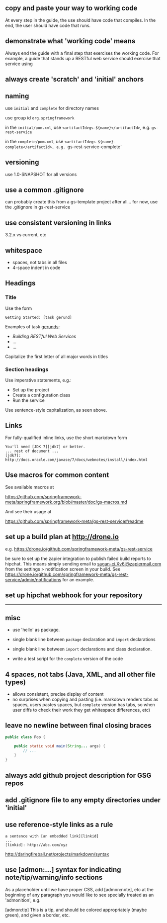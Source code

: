 ## copy and paste your way to working code
At every step in the guide, the use should have code that compiles. In the end, the user should have code that runs.

## demonstrate what 'working code' means
Always end the guide with a final step that exercises the working code. For example, a guide that stands up a RESTful web service should exercise that service using 

## always create 'scratch' and 'initial' anchors

## naming

use `initial` and `complete` for directory names

use group id `org.springframework`

in the `initial/pom.xml`, use `<artifactId>gs-${name}</artifactId>`, e.g. `gs-rest-service`

in the `complete/pom.xml`, use `<artifactId>gs-${name}-complete</artifactId>, e.g. `gs-rest-service-complete`

## versioning

use 1.0-SNAPSHOT for all versions

## use a common .gitignore

can probably create this from a gs-template project after all...
for now, use the .gitignore in gs-rest-service

## use consistent versioning in links

3.2.x vs current, etc

## whitespace

- spaces, not tabs in all files
- 4-space indent in code

## Headings

### Title

Use the form

    Getting Started: [task gerund]

Examples of task [gerunds](http://en.wikipedia.org/wiki/Gerund):

 - _Building RESTful Web Services_
 - ...
 - ...


Capitalize the first letter of all major words in titles


### Section headings

Use imperative statements, e.g.:

 - Set up the project
 - Create a configuration class
 - Run the service

Use sentence-style capitalization, as seen above.

## Links

For fully-qualified inline links, use the short markdown form

    You'll need [JDK 7][jdk7] or better.
    ... rest of document ...
    [jdk7]: http://docs.oracle.com/javase/7/docs/webnotes/install/index.html


## Use macros for common content

See available macros at 

https://github.com/springframework-meta/springframework.org/blob/master/doc/gs-macros.md

And see their usage at

https://github.com/springframework-meta/gs-rest-service#readme


## set up a build plan at http://drone.io

e.g. https://drone.io/github.com/springframework-meta/gs-rest-service

be sure to set up the zapier integration to publish failed build reports to hipchat. This means simply sending email to sagan-ci.Xv6i@zapiermail.com from the settings > notification screen in your build. See https://drone.io/github.com/springframework-meta/gs-rest-service/admin/notifications for an example.


## set up hipchat webhook for your repository

----

## misc

- use 'hello' as package.
- single blank line between `package` declaration and `import` declarations
- single blank line between `import` declarations and class declaration.


- write a test script for the `complete` version of the code


## 4 spaces, not tabs (Java, XML, and all other file types)

- allows consistent, precise display of content
- no surprises when copying and pasting (i.e. markdown renders tabs as spaces, users pastes spaces, but `complete` version has tabs, so when user diffs to check their work they get whitespace differences, etc)


## leave no newline between final closing braces

```java
public class Foo {

    public static void main(String... args) {
        // ...
    }
}
```


## always add github project description for GSG repos


## add .gitignore file to any empty directories under 'initial'


## use reference-style links as a rule

    a sentence with [an embedded link][linkid]
    ...
    [linkid]: http://abc.com/xyz

http://daringfireball.net/projects/markdown/syntax


## use [admon:...] syntax for indicating note/tip/warning/info sections

As a placeholder until we have proper CSS, add [admon:note], etc at the beginning of any paragraph you would like to see specially treated as an 'admonition', e.g.

[admon:tip] This is a tip, and should be colored appropriately (maybe green), and given a border, etc.
